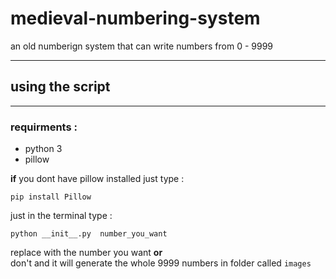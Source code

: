 # medieval-numbering-system
an old numberign system that can write numbers from 0 - 9999

---

## using the script 

---
### requirments :

* python 3
* pillow

**if** you dont have pillow installed just type :

```
pip install Pillow
```
 
just in the terminal type :

``` 
python __init__.py  number_you_want 
```

replace with the number you want **or**   
don't and it will generate the whole 9999 numbers in folder called `images`
